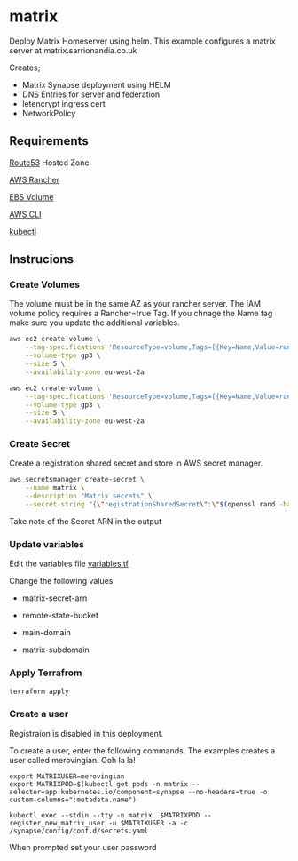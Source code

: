 # matrix

Deploy Matrix Homeserver using helm. This example configures a matrix server at matrix.sarrionandia.co.uk

Creates;

 - Matrix Synapse deployment using HELM
 - DNS Entries for server and federation
 - letencrypt ingress cert
 - NetworkPolicy


## Requirements

[Route53](https://aws.amazon.com/route53/) Hosted Zone

[AWS Rancher](https://github.com/martinsarrionandia/aws-rancher)

[EBS Volume](https://docs.aws.amazon.com/cli/latest/reference/ec2/create-volume.html)

[AWS CLI](https://docs.aws.amazon.com/cli/latest/userguide/getting-started-install.html)

[kubectl](https://kubernetes.io/docs/tasks/tools/)

## Instrucions

### Create Volumes

The volume must be in the same AZ as your rancher server. The IAM volume policy requires a Rancher=true Tag. If you chnage the Name tag make sure you update the additional variables.

```bash
aws ec2 create-volume \
    --tag-specifications 'ResourceType=volume,Tags=[{Key=Name,Value=rancher-matrix},{Key=Rancher,Value=True}]' \
    --volume-type gp3 \
    --size 5 \
    --availability-zone eu-west-2a

aws ec2 create-volume \
    --tag-specifications 'ResourceType=volume,Tags=[{Key=Name,Value=rancher-matrix-postgresql},{Key=Rancher,Value=True}]' \
    --volume-type gp3 \
    --size 5 \
    --availability-zone eu-west-2a
```

### Create Secret

Create a registration shared secret and store in AWS secret manager.

```bash
aws secretsmanager create-secret \
    --name matrix \
    --description "Matrix secrets" \
    --secret-string "{\"registrationSharedSecret\":\"$(openssl rand -base64 24)\"}"
```

Take note of the Secret ARN in the output

### Update variables

Edit the variables file [variables.tf](variables.tf)

Change the following values

- matrix-secret-arn

- remote-state-bucket

- main-domain

- matrix-subdomain

### Apply Terrafrom

```bash
terraform apply
```

### Create a user

Registraion is disabled in this deployment.

To create a user, enter the following commands. The examples creates a user called merovingian. Ooh la la!

```
export MATRIXUSER=merovingian
export MATRIXPOD=$(kubectl get pods -n matrix --selector=app.kubernetes.io/component=synapse --no-headers=true -o custom-columns=":metadata.name")

kubectl exec --stdin --tty -n matrix  $MATRIXPOD -- register_new_matrix_user -u $MATRIXUSER -a -c /synapse/config/conf.d/secrets.yaml
```

When prompted set your user password


